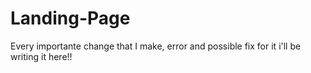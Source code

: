# Landing-Page

Every importante change that I make, error and possible fix for it i'll be writing it here!!